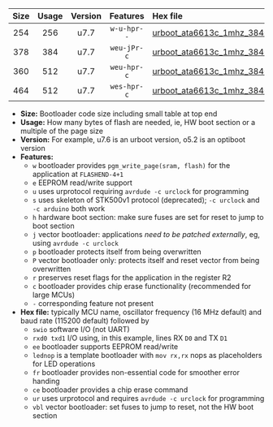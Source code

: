 |Size|Usage|Version|Features|Hex file|
|:-:|:-:|:-:|:-:|:--|
|254|256|u7.7|`w-u-hpr--`|[urboot_ata6613c_1mhz_38400bps_swio_rxd0_txd1_lednop_ur.hex](https://raw.githubusercontent.com/stefanrueger/urboot.hex/main/mcus/ata6613c/fcpu_1mhz/38400_bps/urboot_ata6613c_1mhz_38400bps_swio_rxd0_txd1_lednop_ur.hex)|
|378|384|u7.7|`weu-jPr-c`|[urboot_ata6613c_1mhz_38400bps_swio_rxd0_txd1_ee_lednop_fr_ce_ur_vbl.hex](https://raw.githubusercontent.com/stefanrueger/urboot.hex/main/mcus/ata6613c/fcpu_1mhz/38400_bps/urboot_ata6613c_1mhz_38400bps_swio_rxd0_txd1_ee_lednop_fr_ce_ur_vbl.hex)|
|360|512|u7.7|`weu-hpr-c`|[urboot_ata6613c_1mhz_38400bps_swio_rxd0_txd1_ee_lednop_fr_ce_ur.hex](https://raw.githubusercontent.com/stefanrueger/urboot.hex/main/mcus/ata6613c/fcpu_1mhz/38400_bps/urboot_ata6613c_1mhz_38400bps_swio_rxd0_txd1_ee_lednop_fr_ce_ur.hex)|
|464|512|u7.7|`wes-hpr-c`|[urboot_ata6613c_1mhz_38400bps_swio_rxd0_txd1_ee_lednop_fr_ce.hex](https://raw.githubusercontent.com/stefanrueger/urboot.hex/main/mcus/ata6613c/fcpu_1mhz/38400_bps/urboot_ata6613c_1mhz_38400bps_swio_rxd0_txd1_ee_lednop_fr_ce.hex)|

- **Size:** Bootloader code size including small table at top end
- **Usage:** How many bytes of flash are needed, ie, HW boot section or a multiple of the page size
- **Version:** For example, u7.6 is an urboot version, o5.2 is an optiboot version
- **Features:**
  + `w` bootloader provides `pgm_write_page(sram, flash)` for the application at `FLASHEND-4+1`
  + `e` EEPROM read/write support
  + `u` uses urprotocol requiring `avrdude -c urclock` for programming
  + `s` uses skeleton of STK500v1 protocol (deprecated); `-c urclock` and `-c arduino` both work
  + `h` hardware boot section: make sure fuses are set for reset to jump to boot section
  + `j` vector bootloader: applications *need to be patched externally*, eg, using `avrdude -c urclock`
  + `p` bootloader protects itself from being overwritten
  + `P` vector bootloader only: protects itself and reset vector from being overwritten
  + `r` preserves reset flags for the application in the register R2
  + `c` bootloader provides chip erase functionality (recommended for large MCUs)
  + `-` corresponding feature not present
- **Hex file:** typically MCU name, oscillator frequency (16 MHz default) and baud rate (115200 default) followed by
  + `swio` software I/O (not UART)
  + `rxd0 txd1` I/O using, in this example, lines RX `D0` and TX `D1`
  + `ee` bootloader supports EEPROM read/write
  + `lednop` is a template bootloader with `mov rx,rx` nops as placeholders for LED operations
  + `fr` bootloader provides non-essential code for smoother error handing
  + `ce` bootloader provides a chip erase command
  + `ur` uses urprotocol and requires `avrdude -c urclock` for programming
  + `vbl` vector bootloader: set fuses to jump to reset, not the HW boot section
